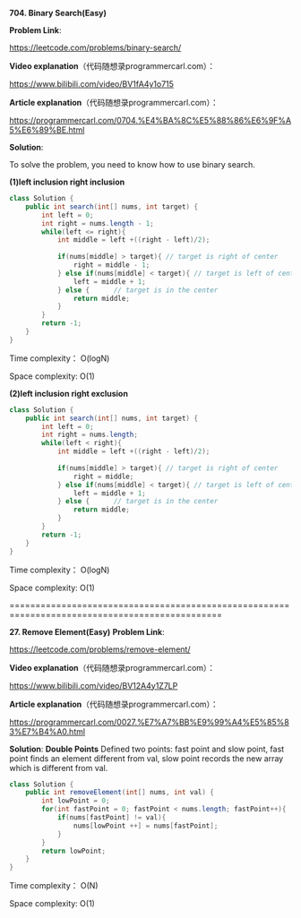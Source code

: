**704. Binary Search(Easy)**

**Problem Link**:

https://leetcode.com/problems/binary-search/

**Video explanation**（代码随想录programmercarl.com）：

https://www.bilibili.com/video/BV1fA4y1o715

**Article explanation**（代码随想录programmercarl.com）：

https://programmercarl.com/0704.%E4%BA%8C%E5%88%86%E6%9F%A5%E6%89%BE.html

**Solution**:

To solve the problem, you need to know how to use binary search.

**(1)left inclusion right inclusion**

```JAVA
class Solution {
    public int search(int[] nums, int target) {   
        int left = 0;
        int right = nums.length - 1;
        while(left <= right){
            int middle = left +((right - left)/2);
            
            if(nums[middle] > target){ // target is right of center
                right = middle - 1;
            } else if(nums[middle] < target){ // target is left of center
                left = middle + 1;
            } else {      // target is in the center
                return middle;
            }
        }
        return -1;
    }
}
```
Time complexity： O(logN)

Space complexity: O(1)

**(2)left inclusion right exclusion**
```JAVA
class Solution {
    public int search(int[] nums, int target) {   
        int left = 0;
        int right = nums.length;
        while(left < right){
            int middle = left +((right - left)/2);
            
            if(nums[middle] > target){ // target is right of center
                right = middle;
            } else if(nums[middle] < target){ // target is left of center
                left = middle + 1;
            } else {      // target is in the center
                return middle;
            }
        }
        return -1;
    }
}
```
Time complexity： O(logN)

Space complexity: O(1)

===============================================================================================

**27. Remove Element(Easy)**
**Problem Link**:

https://leetcode.com/problems/remove-element/

**Video explanation**（代码随想录programmercarl.com）：

https://www.bilibili.com/video/BV12A4y1Z7LP 

**Article explanation**（代码随想录programmercarl.com）：

https://programmercarl.com/0027.%E7%A7%BB%E9%99%A4%E5%85%83%E7%B4%A0.html

**Solution**:
 **Double Points**
Defined two points: fast point and slow point, fast point finds an element different from val,
slow point records the new array which is different from val.
```JAVA
class Solution {
    public int removeElement(int[] nums, int val) {
        int lowPoint = 0;
        for(int fastPoint = 0; fastPoint < nums.length; fastPoint++){
            if(nums[fastPoint] != val){
                nums[lowPoint ++] = nums[fastPoint];
            }
        }
        return lowPoint;
    }
}
```
Time complexity： O(N)

Space complexity: O(1)

